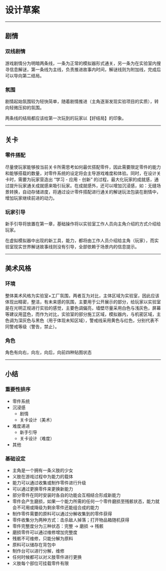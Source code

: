 # 设计草案

---

## 剧情

### 双线剧情

游戏剧情分为明暗两条线，一条为正常的模拟器形式通关，另一条为在实验室内搜寻信息解谜，第一条线为主线，负责推进故事内时间，解谜线则为附加线，完成后可以导向第二结局。

### 氛围

剧情起始氛围较为轻快简单，随着剧情推进（主角逐渐发现实验项目的实质），转向轻微压抑的氛围。

两条线的结局都应该给第一次玩到的玩家以【好结局】的印象。

---

## 关卡

### 零件搭配

尽量使玩家能够按当前关卡所需思考如何最优搭配零件，因此需要限定零件的能力和能够搭载的数量，对零件系统的设定将会主导游戏难度和体验。同时，在设计关卡时，需要为玩家营造出 “学习 - 应用 - 创新” 的过程，最大化玩家的成就感，通过提升玩家通关成就感来吸引玩家。在成就感外，还可以增加沉浸感，如：无缝场景转换，自动存储进度，将通过设计零件搭配进行通关的解谜玩法包装在剧情中，增加玩家继续前进的动力。

### 玩家引导

新手引导将放置在第一章，基础操作将以实验室工作人员向主角介绍的方式介绍给玩家。

在虚拟模拟器中出现的新工具，能力，都将由工作人员介绍给主角（玩家），而实验室现实世界解谜故事线则没有引导，全部依赖于场景内的信息提示。

---

## 美术风格

### 环境

整体美术风格为实验室+工厂氛围，两者互为对比，主体区域为实验室，因此应该体现出精密，整洁，有未来感的氛围，主要用于公开展示的部分，给玩家以实验室是在光明正规进行实验的感觉，主要色调偏亮，墙壁尽量采用白色与浅灰色，屏幕等建议用蓝色，而作为对比，实验室的部分施工区域，模拟器内，与机密区域，主色调为深灰色与黑色（用于体现未知区域），警戒线采用黄色与红色，分别代表不同警戒等级（警告，禁止）。

### 角色

角色有向右，向左，向后，向前四种贴图状态

---

## 小结

### 重要性排序

* 零件系统
* 沉浸感
  * 剧情
  * 关卡设计（美术）
* 难度递进
  * 新手引导
  * 关卡设计（难度）
* 其他

### 基础设定

* 主角是一个拥有一条义肢的少女
* 义肢在游戏过程中为能力的载体
* 能力可以通过收集或制作零件进行升级
* 可以通过更换零件来更换新能力
* 部分零件在同时安装时各自的功能会互相结合形成新能力
* 零件会产生磨损，如果一个能力所需的任何一个零件磨损至残骸状态，能力就会不可用或降级为剩余零件还能组合成的能力
* 制作零件需要的原料可以通过分解收集到的零件获得
* 零件收集分为两种方式：击杀敌人掉落；打开物品箱随机获得
* 零件完整度分为三种状态：完整 -> 磨损 -> 残骸
* 磨损零件可以通过维修增加完整度
* 残骸不可维修，只能分解为原料
* 原料可以储存在背包中
* 制作台可以进行分解，维修
* 任何时候都可以对义肢零件进行更换
* 义肢每个部位可挂载零件有限